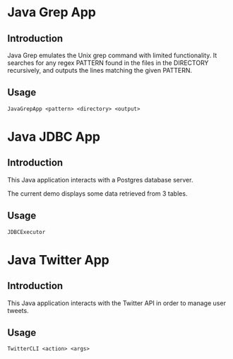 # Java Grep App
## Introduction
Java Grep emulates the Unix grep command with limited functionality.
It searches for any regex PATTERN found in the files in the DIRECTORY recursively, and outputs the lines matching the given PATTERN. 
## Usage
`JavaGrepApp <pattern> <directory> <output>`

# Java JDBC App
## Introduction
This Java application interacts with a Postgres database server. 

The current demo displays some data retrieved from 3 tables. 
## Usage
`JDBCExecutor`

# Java Twitter App
## Introduction
This Java application interacts with the Twitter API in order to manage user tweets.
## Usage
`TwitterCLI <action> <args>`